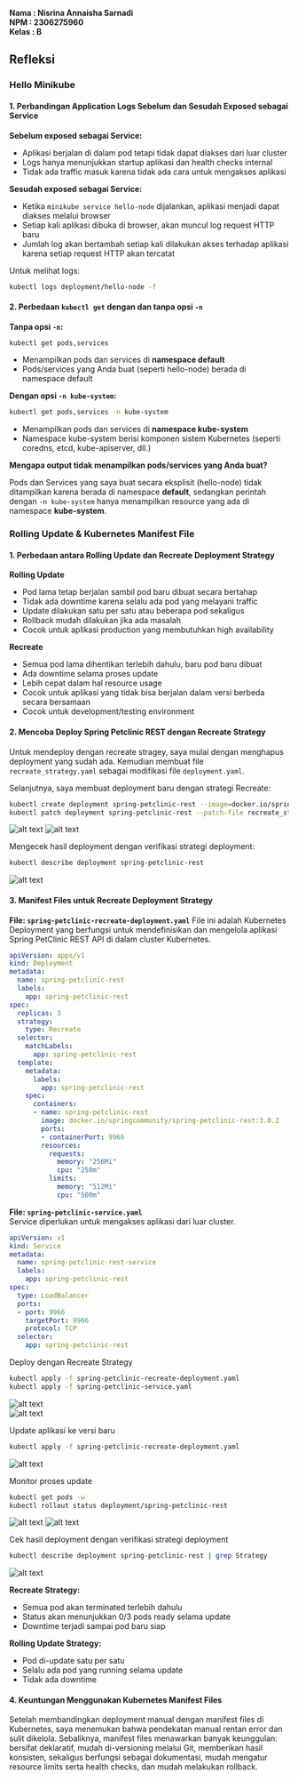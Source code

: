 **Nama  : Nisrina Annaisha Sarnadi   
NPM   : 2306275960  
Kelas : B**

Refleksi
---

### Hello Minikube

#### 1. Perbandingan Application Logs Sebelum dan Sesudah Exposed sebagai Service

**Sebelum exposed sebagai Service:**
- Aplikasi berjalan di dalam pod tetapi tidak dapat diakses dari luar cluster
- Logs hanya menunjukkan startup aplikasi dan health checks internal
- Tidak ada traffic masuk karena tidak ada cara untuk mengakses aplikasi

**Sesudah exposed sebagai Service:**
- Ketika `minikube service hello-node` dijalankan, aplikasi menjadi dapat diakses melalui browser
- Setiap kali aplikasi dibuka di browser, akan muncul log request HTTP baru
- Jumlah log akan bertambah setiap kali dilakukan akses terhadap aplikasi karena setiap request HTTP akan tercatat

Untuk melihat logs:
```bash
kubectl logs deployment/hello-node -f
```

#### 2. Perbedaan `kubectl get` dengan dan tanpa opsi `-n`

**Tanpa opsi `-n`:**
```bash
kubectl get pods,services
```
- Menampilkan pods dan services di **namespace default**
- Pods/services yang Anda buat (seperti hello-node) berada di namespace default

**Dengan opsi `-n kube-system`:**
```bash
kubectl get pods,services -n kube-system
```
- Menampilkan pods dan services di **namespace kube-system**
- Namespace kube-system berisi komponen sistem Kubernetes (seperti coredns, etcd, kube-apiserver, dll.)

**Mengapa output tidak menampilkan pods/services yang Anda buat?**

Pods dan Services yang saya buat secara eksplisit (hello-node) tidak ditampilkan karena berada di namespace **default**, sedangkan perintah dengan `-n kube-system` hanya menampilkan resource yang ada di namespace **kube-system**.


### Rolling Update & Kubernetes Manifest File

#### 1. Perbedaan antara Rolling Update dan Recreate Deployment Strategy  

**Rolling Update**    
- Pod lama tetap berjalan sambil pod baru dibuat secara bertahap  
- Tidak ada downtime karena selalu ada pod yang melayani traffic  
- Update dilakukan satu per satu atau beberapa pod sekaligus  
- Rollback mudah dilakukan jika ada masalah  
- Cocok untuk aplikasi production yang membutuhkan high availability  

**Recreate**   
- Semua pod lama dihentikan terlebih dahulu, baru pod baru dibuat  
- Ada downtime selama proses update  
- Lebih cepat dalam hal resource usage  
- Cocok untuk aplikasi yang tidak bisa berjalan dalam versi berbeda secara bersamaan  
- Cocok untuk development/testing environment   

#### 2. Mencoba Deploy Spring Petclinic REST dengan Recreate Strategy  
Untuk mendeploy dengan recreate stragey, saya mulai dengan menghapus deployment yang sudah ada. Kemudian membuat file ```recreate_strategy.yaml``` sebagai modifikasi file ```deployment.yaml```.

Selanjutnya, saya membuat deployment baru dengan strategi Recreate:  
```bash
kubectl create deployment spring-petclinic-rest --image=docker.io/springcommunity/spring-petclinic-rest:3.0.2
kubectl patch deployment spring-petclinic-rest --patch-file recreate_strategy.yaml
```
![alt text](images/create.png)
![alt text](images/patch.png)

Mengecek hasil deployment dengan verifikasi strategi deployment:  
```bash
kubectl describe deployment spring-petclinic-rest
```
![alt text](images/describe-deploy.png)

#### 3. Manifest Files untuk Recreate Deployment Strategy  

**File: `spring-petclinic-recreate-deployment.yaml`**
File ini adalah Kubernetes Deployment yang berfungsi untuk mendefinisikan dan mengelola aplikasi Spring PetClinic REST API di dalam cluster Kubernetes.

```yaml
apiVersion: apps/v1
kind: Deployment
metadata:
  name: spring-petclinic-rest
  labels:
    app: spring-petclinic-rest
spec:
  replicas: 3
  strategy:
    type: Recreate  
  selector:
    matchLabels:
      app: spring-petclinic-rest
  template:
    metadata:
      labels:
        app: spring-petclinic-rest
    spec:
      containers:
      - name: spring-petclinic-rest
        image: docker.io/springcommunity/spring-petclinic-rest:3.0.2
        ports:
        - containerPort: 9966
        resources:
          requests:
            memory: "256Mi"
            cpu: "250m"
          limits:
            memory: "512Mi"
            cpu: "500m"
```

**File: `spring-petclinic-service.yaml`**  
Service diperlukan untuk mengakses aplikasi dari luar cluster.  

```yaml
apiVersion: v1
kind: Service
metadata:
  name: spring-petclinic-rest-service
  labels:
    app: spring-petclinic-rest
spec:
  type: LoadBalancer
  ports:
  - port: 9966
    targetPort: 9966
    protocol: TCP
  selector:
    app: spring-petclinic-rest
```

Deploy dengan Recreate Strategy  
```bash
kubectl apply -f spring-petclinic-recreate-deployment.yaml
kubectl apply -f spring-petclinic-service.yaml
```
![alt text](images/apply-deployment.png)  
![alt text](images/apply-service.png)

Update aplikasi ke versi baru  
```bash
kubectl apply -f spring-petclinic-recreate-deployment.yaml
```
![alt text](images/edit-deploy.png)   

Monitor proses update   
```bash
kubectl get pods -w
kubectl rollout status deployment/spring-petclinic-rest
```
![alt text](images/get-pods.png)
![alt text](images/rollout.png)

Cek hasil deployment dengan verifikasi strategi deployment
```bash
kubectl describe deployment spring-petclinic-rest | grep Strategy
```
![alt text](images/describe-deploy2.png)

**Recreate Strategy:**  
- Semua pod akan terminated terlebih dahulu  
- Status akan menunjukkan 0/3 pods ready selama update  
- Downtime terjadi sampai pod baru siap  

**Rolling Update Strategy:**  
- Pod di-update satu per satu  
- Selalu ada pod yang running selama update  
- Tidak ada downtime  

#### 4. Keuntungan Menggunakan Kubernetes Manifest Files    
Setelah membandingkan deployment manual dengan manifest files di Kubernetes, saya menemukan bahwa pendekatan manual rentan error dan sulit dikelola. Sebaliknya, manifest files menawarkan banyak keunggulan: bersifat deklaratif, mudah di-versioning melalui Git, memberikan hasil konsisten, sekaligus berfungsi sebagai dokumentasi, mudah mengatur resource limits serta health checks, dan mudah melakukan rollback.
